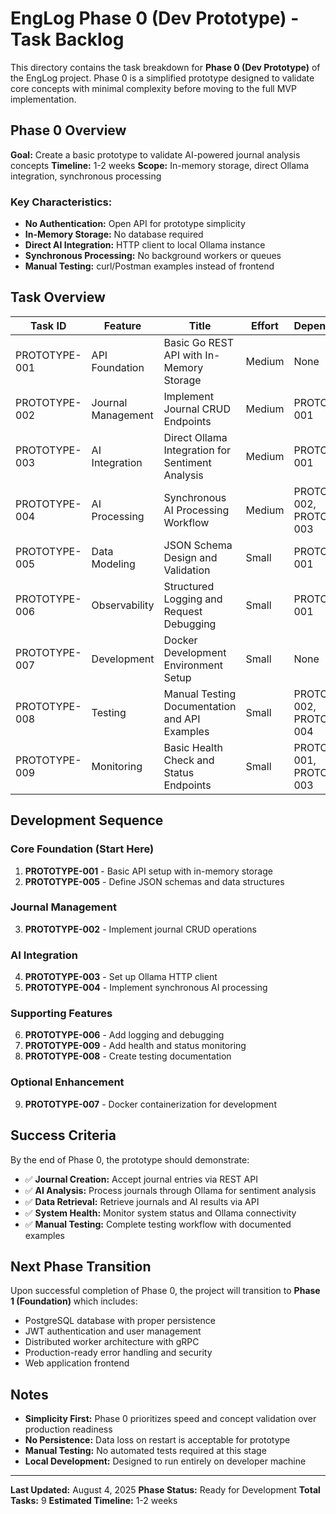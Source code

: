 # EngLog Phase 0 (Dev Prototype) - Task Backlog

This directory contains the task breakdown for **Phase 0 (Dev Prototype)** of the EngLog project. Phase 0 is a simplified prototype designed to validate core concepts with minimal complexity before moving to the full MVP implementation.

## Phase 0 Overview

**Goal:** Create a basic prototype to validate AI-powered journal analysis concepts
**Timeline:** 1-2 weeks
**Scope:** In-memory storage, direct Ollama integration, synchronous processing

### Key Characteristics:

- **No Authentication:** Open API for prototype simplicity
- **In-Memory Storage:** No database required
- **Direct AI Integration:** HTTP client to local Ollama instance
- **Synchronous Processing:** No background workers or queues
- **Manual Testing:** curl/Postman examples instead of frontend

## Task Overview

| Task ID       | Feature            | Title                                            | Effort | Dependencies                 |
| ------------- | ------------------ | ------------------------------------------------ | ------ | ---------------------------- |
| PROTOTYPE-001 | API Foundation     | Basic Go REST API with In-Memory Storage         | Medium | None                         |
| PROTOTYPE-002 | Journal Management | Implement Journal CRUD Endpoints                 | Medium | PROTOTYPE-001                |
| PROTOTYPE-003 | AI Integration     | Direct Ollama Integration for Sentiment Analysis | Medium | PROTOTYPE-001                |
| PROTOTYPE-004 | AI Processing      | Synchronous AI Processing Workflow               | Medium | PROTOTYPE-002, PROTOTYPE-003 |
| PROTOTYPE-005 | Data Modeling      | JSON Schema Design and Validation                | Small  | PROTOTYPE-001                |
| PROTOTYPE-006 | Observability      | Structured Logging and Request Debugging         | Small  | PROTOTYPE-001                |
| PROTOTYPE-007 | Development        | Docker Development Environment Setup             | Small  | None                         |
| PROTOTYPE-008 | Testing            | Manual Testing Documentation and API Examples    | Small  | PROTOTYPE-002, PROTOTYPE-004 |
| PROTOTYPE-009 | Monitoring         | Basic Health Check and Status Endpoints          | Small  | PROTOTYPE-001, PROTOTYPE-003 |

## Development Sequence

### Core Foundation (Start Here)

1. **PROTOTYPE-001** - Basic API setup with in-memory storage
2. **PROTOTYPE-005** - Define JSON schemas and data structures

### Journal Management

3. **PROTOTYPE-002** - Implement journal CRUD operations

### AI Integration

4. **PROTOTYPE-003** - Set up Ollama HTTP client
5. **PROTOTYPE-004** - Implement synchronous AI processing

### Supporting Features

6. **PROTOTYPE-006** - Add logging and debugging
7. **PROTOTYPE-009** - Add health and status monitoring
8. **PROTOTYPE-008** - Create testing documentation

### Optional Enhancement

9. **PROTOTYPE-007** - Docker containerization for development

## Success Criteria

By the end of Phase 0, the prototype should demonstrate:

- ✅ **Journal Creation:** Accept journal entries via REST API
- ✅ **AI Analysis:** Process journals through Ollama for sentiment analysis
- ✅ **Data Retrieval:** Retrieve journals and AI results via API
- ✅ **System Health:** Monitor system status and Ollama connectivity
- ✅ **Manual Testing:** Complete testing workflow with documented examples

## Next Phase Transition

Upon successful completion of Phase 0, the project will transition to **Phase 1 (Foundation)** which includes:

- PostgreSQL database with proper persistence
- JWT authentication and user management
- Distributed worker architecture with gRPC
- Production-ready error handling and security
- Web application frontend

## Notes

- **Simplicity First:** Phase 0 prioritizes speed and concept validation over production readiness
- **No Persistence:** Data loss on restart is acceptable for prototype
- **Manual Testing:** No automated tests required at this stage
- **Local Development:** Designed to run entirely on developer machine

---

**Last Updated:** August 4, 2025
**Phase Status:** Ready for Development
**Total Tasks:** 9
**Estimated Timeline:** 1-2 weeks
